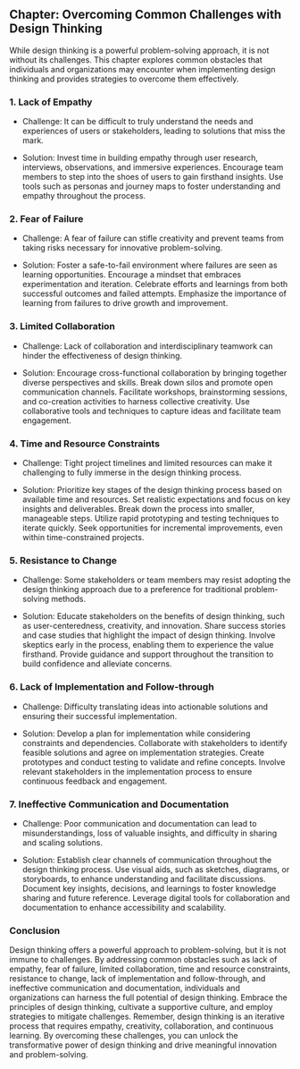 Chapter: Overcoming Common Challenges with Design Thinking
----------------------------------------------------------

While design thinking is a powerful problem-solving approach, it is not without its challenges. This chapter explores common obstacles that individuals and organizations may encounter when implementing design thinking and provides strategies to overcome them effectively.

### **1. Lack of Empathy**

* Challenge: It can be difficult to truly understand the needs and experiences of users or stakeholders, leading to solutions that miss the mark.

* Solution: Invest time in building empathy through user research, interviews, observations, and immersive experiences. Encourage team members to step into the shoes of users to gain firsthand insights. Use tools such as personas and journey maps to foster understanding and empathy throughout the process.

### **2. Fear of Failure**

* Challenge: A fear of failure can stifle creativity and prevent teams from taking risks necessary for innovative problem-solving.

* Solution: Foster a safe-to-fail environment where failures are seen as learning opportunities. Encourage a mindset that embraces experimentation and iteration. Celebrate efforts and learnings from both successful outcomes and failed attempts. Emphasize the importance of learning from failures to drive growth and improvement.

### **3. Limited Collaboration**

* Challenge: Lack of collaboration and interdisciplinary teamwork can hinder the effectiveness of design thinking.

* Solution: Encourage cross-functional collaboration by bringing together diverse perspectives and skills. Break down silos and promote open communication channels. Facilitate workshops, brainstorming sessions, and co-creation activities to harness collective creativity. Use collaborative tools and techniques to capture ideas and facilitate team engagement.

### **4. Time and Resource Constraints**

* Challenge: Tight project timelines and limited resources can make it challenging to fully immerse in the design thinking process.

* Solution: Prioritize key stages of the design thinking process based on available time and resources. Set realistic expectations and focus on key insights and deliverables. Break down the process into smaller, manageable steps. Utilize rapid prototyping and testing techniques to iterate quickly. Seek opportunities for incremental improvements, even within time-constrained projects.

### **5. Resistance to Change**

* Challenge: Some stakeholders or team members may resist adopting the design thinking approach due to a preference for traditional problem-solving methods.

* Solution: Educate stakeholders on the benefits of design thinking, such as user-centeredness, creativity, and innovation. Share success stories and case studies that highlight the impact of design thinking. Involve skeptics early in the process, enabling them to experience the value firsthand. Provide guidance and support throughout the transition to build confidence and alleviate concerns.

### **6. Lack of Implementation and Follow-through**

* Challenge: Difficulty translating ideas into actionable solutions and ensuring their successful implementation.

* Solution: Develop a plan for implementation while considering constraints and dependencies. Collaborate with stakeholders to identify feasible solutions and agree on implementation strategies. Create prototypes and conduct testing to validate and refine concepts. Involve relevant stakeholders in the implementation process to ensure continuous feedback and engagement.

### **7. Ineffective Communication and Documentation**

* Challenge: Poor communication and documentation can lead to misunderstandings, loss of valuable insights, and difficulty in sharing and scaling solutions.

* Solution: Establish clear channels of communication throughout the design thinking process. Use visual aids, such as sketches, diagrams, or storyboards, to enhance understanding and facilitate discussions. Document key insights, decisions, and learnings to foster knowledge sharing and future reference. Leverage digital tools for collaboration and documentation to enhance accessibility and scalability.

### Conclusion

Design thinking offers a powerful approach to problem-solving, but it is not immune to challenges. By addressing common obstacles such as lack of empathy, fear of failure, limited collaboration, time and resource constraints, resistance to change, lack of implementation and follow-through, and ineffective communication and documentation, individuals and organizations can harness the full potential of design thinking. Embrace the principles of design thinking, cultivate a supportive culture, and employ strategies to mitigate challenges. Remember, design thinking is an iterative process that requires empathy, creativity, collaboration, and continuous learning. By overcoming these challenges, you can unlock the transformative power of design thinking and drive meaningful innovation and problem-solving.
